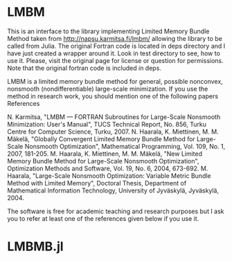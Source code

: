 # LMBM

This is an interface to the library implementing Limited Memory Bundle Method taken from http://napsu.karmitsa.fi/lmbm/ allowing the library to be called from Julia. The original Fortran code is located in deps directory and I have just created a wrapper around it. Look in test directory to see, how to use it. Please, visit the original page for license or question for permissions. Note that the original fortran code is included in deps. 

LMBM is a limited memory bundle method for general, possible nonconvex, nonsmooth (nondifferentiable) large-scale minimization. If you use the method in research work, you should mention one of the following papers References

N. Karmitsa, "LMBM — FORTRAN Subroutines for Large-Scale Nonsmooth Minimization: User's Manual", TUCS Technical Report, No. 856, Turku Centre for Computer Science, Turku, 2007.
N. Haarala, K. Miettinen, M. M. Mäkelä, "Globally Convergent Limited Memory Bundle Method for Large-Scale Nonsmooth Optimization", Mathematical Programming, Vol. 109, No. 1, 2007, 181-205.
M. Haarala, K. Miettinen, M. M. Mäkelä, "New Limited Memory Bundle Method for Large-Scale Nonsmooth Optimization", Optimization Methods and Software, Vol. 19, No. 6, 2004, 673-692. 
M. Haarala, "Large-Scale Nonsmooth Optimization: Variable Metric Bundle Method with Limited Memory", Doctoral Thesis, Department of Mathematical Information Technology, University of Jyväskylä, Jyväskylä, 2004.

The software is free for academic teaching and research purposes but I ask you to refer at least one of the references given below if you use it.
# LMBMB.jl
